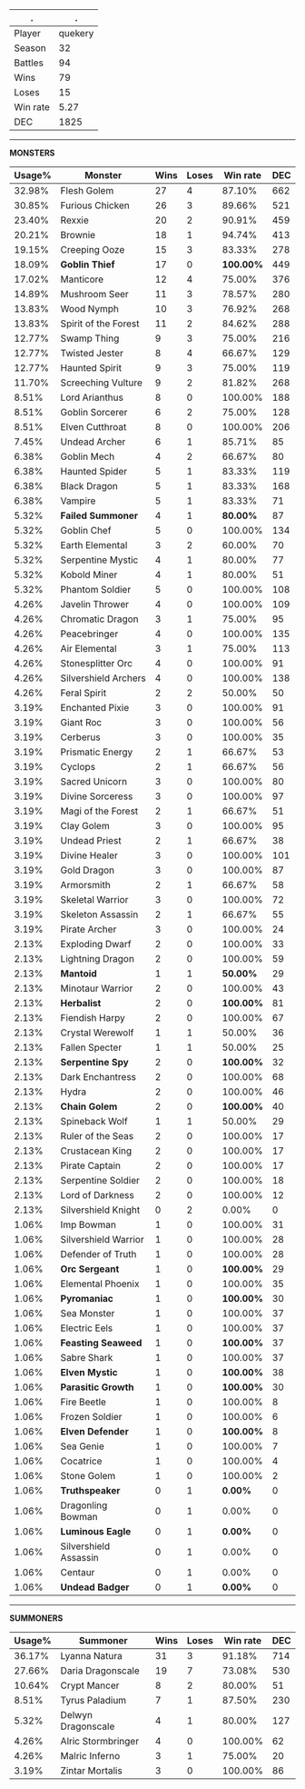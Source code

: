 .|.
|-|-
Player|quekery
Season|32
Battles|94
Wins|79
Loses|15
Win rate|5.27
DEC|1825

---
**MONSTERS**

Usage%|Monster|Wins|Loses|Win rate|DEC|
-|-|-|-|-|-|
32.98%|Flesh Golem|27|4|87.10%|662|
30.85%|Furious Chicken|26|3|89.66%|521|
23.40%|Rexxie|20|2|90.91%|459|
20.21%|Brownie|18|1|94.74%|413|
19.15%|Creeping Ooze|15|3|83.33%|278|
18.09%|**Goblin Thief**|17|0|**100.00%**|449|
17.02%|Manticore|12|4|75.00%|376|
14.89%|Mushroom Seer|11|3|78.57%|280|
13.83%|Wood Nymph|10|3|76.92%|268|
13.83%|Spirit of the Forest|11|2|84.62%|288|
12.77%|Swamp Thing|9|3|75.00%|216|
12.77%|Twisted Jester|8|4|66.67%|129|
12.77%|Haunted Spirit|9|3|75.00%|119|
11.70%|Screeching Vulture|9|2|81.82%|268|
8.51%|Lord Arianthus|8|0|100.00%|188|
8.51%|Goblin Sorcerer|6|2|75.00%|128|
8.51%|Elven Cutthroat|8|0|100.00%|206|
7.45%|Undead Archer|6|1|85.71%|85|
6.38%|Goblin Mech|4|2|66.67%|80|
6.38%|Haunted Spider|5|1|83.33%|119|
6.38%|Black Dragon|5|1|83.33%|168|
6.38%|Vampire|5|1|83.33%|71|
5.32%|**Failed Summoner**|4|1|**80.00%**|87|
5.32%|Goblin Chef|5|0|100.00%|134|
5.32%|Earth Elemental|3|2|60.00%|70|
5.32%|Serpentine Mystic|4|1|80.00%|77|
5.32%|Kobold Miner|4|1|80.00%|51|
5.32%|Phantom Soldier|5|0|100.00%|108|
4.26%|Javelin Thrower|4|0|100.00%|109|
4.26%|Chromatic Dragon|3|1|75.00%|95|
4.26%|Peacebringer|4|0|100.00%|135|
4.26%|Air Elemental|3|1|75.00%|113|
4.26%|Stonesplitter Orc|4|0|100.00%|91|
4.26%|Silvershield Archers|4|0|100.00%|138|
4.26%|Feral Spirit|2|2|50.00%|50|
3.19%|Enchanted Pixie|3|0|100.00%|91|
3.19%|Giant Roc|3|0|100.00%|56|
3.19%|Cerberus|3|0|100.00%|35|
3.19%|Prismatic Energy|2|1|66.67%|53|
3.19%|Cyclops|2|1|66.67%|56|
3.19%|Sacred Unicorn|3|0|100.00%|80|
3.19%|Divine Sorceress|3|0|100.00%|97|
3.19%|Magi of the Forest|2|1|66.67%|51|
3.19%|Clay Golem|3|0|100.00%|95|
3.19%|Undead Priest|2|1|66.67%|38|
3.19%|Divine Healer|3|0|100.00%|101|
3.19%|Gold Dragon|3|0|100.00%|87|
3.19%|Armorsmith|2|1|66.67%|58|
3.19%|Skeletal Warrior|3|0|100.00%|72|
3.19%|Skeleton Assassin|2|1|66.67%|55|
3.19%|Pirate Archer|3|0|100.00%|24|
2.13%|Exploding Dwarf|2|0|100.00%|33|
2.13%|Lightning Dragon|2|0|100.00%|59|
2.13%|**Mantoid**|1|1|**50.00%**|29|
2.13%|Minotaur Warrior|2|0|100.00%|43|
2.13%|**Herbalist**|2|0|**100.00%**|81|
2.13%|Fiendish Harpy|2|0|100.00%|67|
2.13%|Crystal Werewolf|1|1|50.00%|36|
2.13%|Fallen Specter|1|1|50.00%|25|
2.13%|**Serpentine Spy**|2|0|**100.00%**|32|
2.13%|Dark Enchantress|2|0|100.00%|68|
2.13%|Hydra|2|0|100.00%|46|
2.13%|**Chain Golem**|2|0|**100.00%**|40|
2.13%|Spineback Wolf|1|1|50.00%|29|
2.13%|Ruler of the Seas|2|0|100.00%|17|
2.13%|Crustacean King|2|0|100.00%|17|
2.13%|Pirate Captain|2|0|100.00%|17|
2.13%|Serpentine Soldier|2|0|100.00%|18|
2.13%|Lord of Darkness|2|0|100.00%|12|
2.13%|Silvershield Knight|0|2|0.00%|0|
1.06%|Imp Bowman|1|0|100.00%|31|
1.06%|Silvershield Warrior|1|0|100.00%|28|
1.06%|Defender of Truth|1|0|100.00%|28|
1.06%|**Orc Sergeant**|1|0|**100.00%**|29|
1.06%|Elemental Phoenix|1|0|100.00%|35|
1.06%|**Pyromaniac**|1|0|**100.00%**|30|
1.06%|Sea Monster|1|0|100.00%|37|
1.06%|Electric Eels|1|0|100.00%|37|
1.06%|**Feasting Seaweed**|1|0|**100.00%**|37|
1.06%|Sabre Shark|1|0|100.00%|37|
1.06%|**Elven Mystic**|1|0|**100.00%**|38|
1.06%|**Parasitic Growth**|1|0|**100.00%**|30|
1.06%|Fire Beetle|1|0|100.00%|8|
1.06%|Frozen Soldier|1|0|100.00%|6|
1.06%|**Elven Defender**|1|0|**100.00%**|8|
1.06%|Sea Genie|1|0|100.00%|7|
1.06%|Cocatrice|1|0|100.00%|4|
1.06%|Stone Golem|1|0|100.00%|2|
1.06%|**Truthspeaker**|0|1|**0.00%**|0|
1.06%|Dragonling Bowman|0|1|0.00%|0|
1.06%|**Luminous Eagle**|0|1|**0.00%**|0|
1.06%|Silvershield Assassin|0|1|0.00%|0|
1.06%|Centaur|0|1|0.00%|0|
1.06%|**Undead Badger**|0|1|**0.00%**|0|

---
**SUMMONERS**

Usage%|Summoner|Wins|Loses|Win rate|DEC|
-|-|-|-|-|-|
36.17%|Lyanna Natura|31|3|91.18%|714|
27.66%|Daria Dragonscale|19|7|73.08%|530|
10.64%|Crypt Mancer|8|2|80.00%|51|
8.51%|Tyrus Paladium|7|1|87.50%|230|
5.32%|Delwyn Dragonscale|4|1|80.00%|127|
4.26%|Alric Stormbringer|4|0|100.00%|62|
4.26%|Malric Inferno|3|1|75.00%|20|
3.19%|Zintar Mortalis|3|0|100.00%|86|
